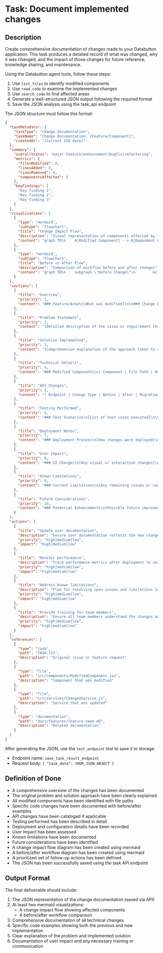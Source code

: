 # Task: Document implemented changes

## Description
Create comprehensive documentation of changes made to your Databutton application. This task produces a detailed record of what was changed, why it was changed, and the impact of those changes for future reference, knowledge sharing, and maintenance.

Using the Databutton agent tools, follow these steps:
1. Use `list_files` to identify modified components
2. Use `read_code` to examine the implemented changes
3. Use `search_code` to find affected areas
4. Generate a well-structured JSON output following the required format
5. Save the JSON analysis using the task_api endpoint

The JSON structure must follow this format:
```json
{
  "taskMetadata": {
    "taskType": "change-documentation",
    "taskName": "Change Documentation: [Feature/Component]",
    "createdAt": "[Current ISO date]"
  },
  "summary": {
    "overallStatus": "major-feature|enhancement|bugfix|refactoring",
    "metrics": {
      "filesModified": 0,
      "linesAdded": 0,
      "linesRemoved": 0,
      "componentsAffected": 0
    },
    "keyFindings": [
      "Key finding 1",
      "Key finding 2",
      "Key finding 3"
    ]
  },
  "visualizations": [
    {
      "type": "mermaid",
      "subtype": "flowchart",
      "title": "Change Impact Flow",
      "description": "Visual representation of components affected by the changes",
      "content": "graph TD\n    A[Modified Component] --> B[Dependent Component 1]\n    A --> C[Dependent Component 2]\n    B --> D[User Experience]\n    C --> E[API Interaction]\n    style A fill:#f55,stroke:#333,stroke-width:2px"
    },
    {
      "type": "mermaid",
      "subtype": "flowchart",
      "title": "Before vs After Flow",
      "description": "Comparison of workflow before and after changes",
      "content": "graph TD\n    subgraph \"Before Change\"\n        A1[Step 1] --> B1[Step 2]\n        B1 --> C1[Step 3]\n    end\n    subgraph \"After Change\"\n        A2[Step 1] --> B2[Modified Step 2]\n        B2 --> C2[New Step]\n        C2 --> D2[Step 3]\n    end\n    style B2 fill:#f55,stroke:#333,stroke-width:2px\n    style C2 fill:#f55,stroke:#333,stroke-width:2px"
    }
  ],
  "sections": [
    {
      "title": "Overview",
      "priority": 1,
      "content": "### Feature/Area\n[What was modified]\n\n### Change Date\n[When changes were implemented]\n\n### Change Type\n[Bug fix/Enhancement/Refactoring/etc.]\n\n### Change Summary\n[Brief description of what was changed]"
    },
    {
      "title": "Problem Statement",
      "priority": 2,
      "content": "[Detailed description of the issue or requirement that prompted these changes, including context, impact, and urgency]"
    },
    {
      "title": "Solution Implemented",
      "priority": 3,
      "content": "[Comprehensive explanation of the approach taken to address the problem, including design decisions, alternatives considered, and rationale for the chosen solution]"
    },
    {
      "title": "Technical Details",
      "priority": 4,
      "content": "### Modified Components\n| Component | File Path | Nature of Change | Purpose |\n|-----------|-----------|------------------|---------|\n| [Component name] | `[file path]` | [What changed] | [Why it changed] |\n| [Component name] | `[file path]` | [What changed] | [Why it changed] |\n\n### Code Changes\n```jsx\n// File: [filename]\n// Before:\n[Previous code]\n\n// After:\n[New code]\n```\n\n**Explanation:**\n[Why this specific change was made]\n\n### Architecture Changes\n- [Any changes to system architecture]\n- [New patterns or approaches introduced]\n- [Modified data flows or component relationships]"
    },
    {
      "title": "API Changes",
      "priority": 5,
      "content": "| Endpoint | Change Type | Before | After | Migration Notes |\n|----------|-------------|--------|-------|----------------|\n| [Endpoint] | [Added/Modified/Removed] | [Previous state] | [New state] | [How to adapt] |\n| [Endpoint] | [Added/Modified/Removed] | [Previous state] | [New state] | [How to adapt] |"
    },
    {
      "title": "Testing Performed",
      "priority": 6,
      "content": "### Test Scenarios\n[List of test cases executed]\n\n### Edge Cases Covered\n[Boundary conditions tested]\n\n### Results\n[Summary of test results]\n\n### Verification Methods\n[How the changes were verified]"
    },
    {
      "title": "Deployment Notes",
      "priority": 7,
      "content": "### Deployment Process\n[How changes were deployed]\n\n### Configuration Changes\n[Any configuration updates required]\n\n### Dependencies\n[New or modified dependencies]\n\n### Rollback Procedure\n[How to revert if necessary]"
    },
    {
      "title": "User Impact",
      "priority": 8,
      "content": "### UI Changes\n[Any visual or interaction changes]\n\n### Workflow Changes\n[How user processes are affected]\n\n### Performance Impact\n[Any changes to response times or resource usage]\n\n### Accessibility Impact\n[How accessibility is affected by the changes]"
    },
    {
      "title": "Known Limitations",
      "priority": 9,
      "content": "### Current Limitations\n[Any remaining issues or constraints]\n\n### Workarounds\n[Workarounds for known limitations]\n\n### Open Issues\n[Issues discovered but not addressed in this change]"
    },
    {
      "title": "Future Considerations",
      "priority": 10,
      "content": "### Potential Enhancements\n[Possible future improvements]\n\n### Technical Debt\n[Technical debt addressed or created]\n\n### Maintenance Notes\n[Special considerations for future maintenance]"
    }
  ],
  "actions": [
    {
      "title": "Update user documentation",
      "description": "Ensure user documentation reflects the new changes and workflows",
      "priority": "high|medium|low",
      "impact": "high|medium|low"
    },
    {
      "title": "Monitor performance",
      "description": "Track performance metrics after deployment to verify no regressions",
      "priority": "high|medium|low",
      "impact": "high|medium|low"
    },
    {
      "title": "Address known limitations",
      "description": "Plan for resolving open issues and limitations in future updates",
      "priority": "high|medium|low",
      "impact": "high|medium|low"
    },
    {
      "title": "Provide training for team members",
      "description": "Ensure all team members understand the changes and implementation details",
      "priority": "high|medium|low",
      "impact": "high|medium|low"
    }
  ],
  "references": [
    {
      "type": "task",
      "path": "TASK-123",
      "description": "Original issue or feature request"
    },
    {
      "type": "file",
      "path": "src/components/ModifiedComponent.jsx",
      "description": "Component that was modified"
    },
    {
      "type": "file", 
      "path": "src/services/ChangedService.js",
      "description": "Service that was updated"
    },
    {
      "type": "documentation",
      "path": "docs/features/feature-name.md",
      "description": "Related documentation"
    }
  ]
}
```

After generating the JSON, use the `test_endpoint` tool to save it to storage:
- Endpoint name: `save_task_result_endpoint`
- Request body: `{ "task_data": YOUR_JSON_OBJECT }`

## Definition of Done
- A comprehensive overview of the changes has been documented
- The original problem and solution approach have been clearly explained
- All modified components have been identified with file paths
- Specific code changes have been documented with before/after examples
- API changes have been cataloged if applicable
- Testing performed has been described in detail
- Deployment and configuration details have been recorded
- User impact has been assessed
- Known limitations have been documented
- Future considerations have been identified
- A change impact flow diagram has been created using mermaid
- A before/after workflow diagram has been created using mermaid
- A prioritized set of follow-up actions has been defined
- The JSON has been successfully saved using the task API endpoint

## Output Format
The final deliverable should include:
1. The JSON representation of the change documentation (saved via API)
2. At least two mermaid visualizations:
   - A change impact flow showing affected components
   - A before/after workflow comparison
3. Comprehensive documentation of all technical changes
4. Specific code examples showing both the previous and new implementation
5. Clear explanation of the problem and implemented solution
6. Documentation of user impact and any necessary training or communication
